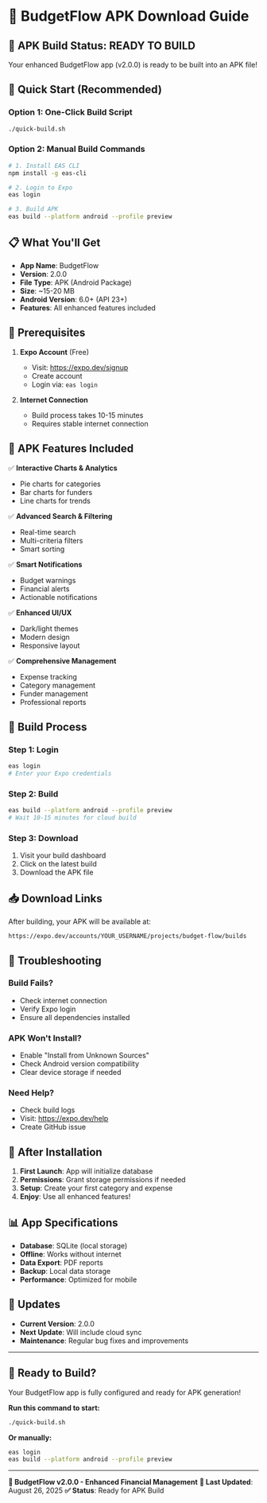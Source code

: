 # 📱 BudgetFlow APK Download Guide

## 🎯 **APK Build Status: READY TO BUILD**

Your enhanced BudgetFlow app (v2.0.0) is ready to be built into an APK file!

## 🚀 **Quick Start (Recommended)**

### Option 1: One-Click Build Script
```bash
./quick-build.sh
```

### Option 2: Manual Build Commands
```bash
# 1. Install EAS CLI
npm install -g eas-cli

# 2. Login to Expo
eas login

# 3. Build APK
eas build --platform android --profile preview
```

## 📋 **What You'll Get**

- **App Name**: BudgetFlow
- **Version**: 2.0.0
- **File Type**: APK (Android Package)
- **Size**: ~15-20 MB
- **Android Version**: 6.0+ (API 23+)
- **Features**: All enhanced features included

## 🔐 **Prerequisites**

1. **Expo Account** (Free)
   - Visit: https://expo.dev/signup
   - Create account
   - Login via: `eas login`

2. **Internet Connection**
   - Build process takes 10-15 minutes
   - Requires stable internet connection

## 📱 **APK Features Included**

✅ **Interactive Charts & Analytics**
- Pie charts for categories
- Bar charts for funders
- Line charts for trends

✅ **Advanced Search & Filtering**
- Real-time search
- Multi-criteria filters
- Smart sorting

✅ **Smart Notifications**
- Budget warnings
- Financial alerts
- Actionable notifications

✅ **Enhanced UI/UX**
- Dark/light themes
- Modern design
- Responsive layout

✅ **Comprehensive Management**
- Expense tracking
- Category management
- Funder management
- Professional reports

## 🔧 **Build Process**

### Step 1: Login
```bash
eas login
# Enter your Expo credentials
```

### Step 2: Build
```bash
eas build --platform android --profile preview
# Wait 10-15 minutes for cloud build
```

### Step 3: Download
1. Visit your build dashboard
2. Click on the latest build
3. Download the APK file

## 📥 **Download Links**

After building, your APK will be available at:
```
https://expo.dev/accounts/YOUR_USERNAME/projects/budget-flow/builds
```

## 🚨 **Troubleshooting**

### Build Fails?
- Check internet connection
- Verify Expo login
- Ensure all dependencies installed

### APK Won't Install?
- Enable "Install from Unknown Sources"
- Check Android version compatibility
- Clear device storage if needed

### Need Help?
- Check build logs
- Visit: https://expo.dev/help
- Create GitHub issue

## 🎉 **After Installation**

1. **First Launch**: App will initialize database
2. **Permissions**: Grant storage permissions if needed
3. **Setup**: Create your first category and expense
4. **Enjoy**: Use all enhanced features!

## 📊 **App Specifications**

- **Database**: SQLite (local storage)
- **Offline**: Works without internet
- **Data Export**: PDF reports
- **Backup**: Local data storage
- **Performance**: Optimized for mobile

## 🔄 **Updates**

- **Current Version**: 2.0.0
- **Next Update**: Will include cloud sync
- **Maintenance**: Regular bug fixes and improvements

---

## 🚀 **Ready to Build?**

Your BudgetFlow app is fully configured and ready for APK generation!

**Run this command to start:**
```bash
./quick-build.sh
```

**Or manually:**
```bash
eas login
eas build --platform android --profile preview
```

---

**📱 BudgetFlow v2.0.0 - Enhanced Financial Management**
**🔄 Last Updated**: August 26, 2025
**✅ Status**: Ready for APK Build